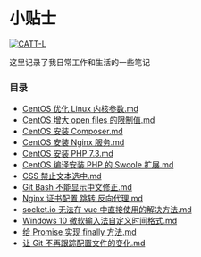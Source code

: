 # 小贴士


[![CATT-L](https://img.shields.io/static/v1?label=Powered%20by&message=CATT-L&color=f61b73)](https://github.com/CATT-L)


这里记录了我日常工作和生活的一些笔记


### 目录

* [CentOS 优化 Linux 内核参数.md](CentOS%20优化%20Linux%20内核参数.md)
* [CentOS 增大 open files 的限制值.md](CentOS%20增大%20open%20files%20的限制值.md)
* [CentOS 安装 Composer.md](CentOS%20安装%20Composer.md)
* [CentOS 安装 Nginx 服务.md](CentOS%20安装%20Nginx%20服务.md)
* [CentOS 安装 PHP 7.3.md](CentOS%20安装%20PHP%207.3.md)
* [CentOS 编译安装 PHP 的 Swoole 扩展.md](CentOS%20编译安装%20PHP%20的%20Swoole%20扩展.md)
* [CSS 禁止文本选中.md](CSS%20禁止文本选中.md)
* [Git Bash 不能显示中文修正.md](Git%20Bash%20不能显示中文修正.md)
* [Nginx 证书配置 跳转 反向代理.md](Nginx%20证书配置%20跳转%20反向代理.md)
* [socket.io 无法在 vue 中直接使用的解决方法.md](socket.io%20无法在%20vue%20中直接使用的解决方法.md)
* [Windows 10 微软输入法自定义时间格式.md](Windows%2010%20微软输入法自定义时间格式.md)
* [给 Promise 实现 finally 方法.md](给%20Promise%20实现%20finally%20方法.md)
* [让 Git 不再跟踪配置文件的变化.md](让%20Git%20不再跟踪配置文件的变化.md)